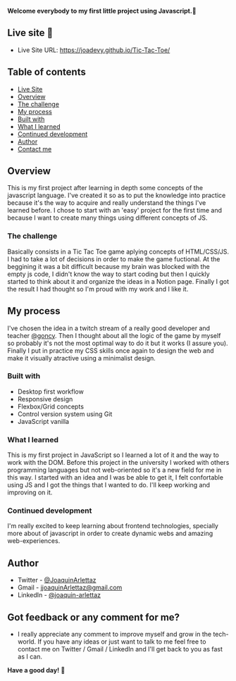 **Welcome everybody to my first little project using Javascript.👋**

## Live site 🚀
- Live Site URL: https://joadevy.github.io/Tic-Tac-Toe/

## Table of contents
  - [Live Site](#live-site)
  - [Overview](#overview)
  - [The challenge](#the-challenge)
  - [My process](#my-process)
  - [Built with](#built-with)
  - [What I learned](#what-I-learned)
  - [Continued development](#continued-development)
  - [Author](#author)
  - [Contact me](#Got-feedback-or-any-comment-for-me?)

## Overview
This is my first project after learning in depth some concepts of the javascript language. I've created it so as to put the knowledge into practice because it's the way to acquire and really understand the things I've learned before. I chose to start with an 'easy' project for the first time and because I want to create many things using different concepts of JS. 

### The challenge
Basically consists in a Tic Tac Toe game aplying concepts of HTML/CSS/JS. I had to take a lot of decisions in order to make the game fuctional. At the beggining it was a bit difficult because my brain was blocked with the empty js code, I didn't know the way to start coding but then I quickly started to think about it and organize the ideas in a Notion page. Finally I got the result I had thought so I'm proud with my work and I like it.

## My process
I've chosen the idea in a twitch stream of a really good developer and teacher [@goncy](https://www.twitch.tv/goncypozzo). Then I thought about all the logic of the game by myself so probably it's not the most optimal way to do it but it works (I assure you). Finally I put in practice my CSS skills once again to design the web and make it visually atractive using a minimalist design.

### Built with

- Desktop first workflow
- Responsive design
- Flexbox/Grid concepts
- Control version system using Git
- JavaScript vanilla

### What I learned
This is my first project in JavaScript so I learned a lot of it and the way to work with the DOM. Before this project in the university I worked with others programming languages but not web-oriented so it's a new field for me in this way. I started with an idea and I was be able to get it, I felt confortable using JS and I got the things that I wanted to do. I'll keep working and improving on it.

### Continued development
I'm really excited to keep learning about frontend technologies, specially more about of javascript in order to create dynamic webs and amazing web-experiences.

## Author

- Twitter - [@JoaquinArlettaz](https://twitter.com/JoaquinArlettaz)
- Gmail - [jjoaquinArlettaz@gmail.com](mailto:jjoaquinarlettaz@gmail.com)
- LinkedIn - [@joaquin-arlettaz](https://www.linkedin.com/in/joaqu%C3%ADn-arlettaz/)

## Got feedback or any comment for me?

- I really appreciate any comment to improve myself and grow in the tech-world. If you have any ideas or just want to talk to me feel free to contact me on Twitter / Gmail / LinkedIn and I'll get back to you as fast as I can.  

**Have a good day!** 🚀
